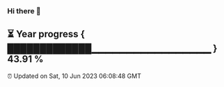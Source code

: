 ### Hi there 👋
⏳ Year progress { █████████████▁▁▁▁▁▁▁▁▁▁▁▁▁▁▁▁▁ } 43.91 %
---
⏰ Updated on Sat, 10 Jun 2023 06:08:48 GMT

